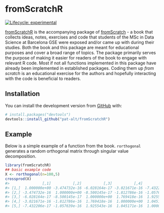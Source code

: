 
<!-- README.md is generated from README.Rmd. Please edit that file -->

# fromScratchR

<!-- badges: start -->

[![Lifecycle:
experimental](https://img.shields.io/badge/lifecycle-experimental-orange.svg)](https://www.tidyverse.org/lifecycle/#experimental)
<!-- badges: end -->

[fromScratchR](https://github.com/pat-alt/fromScratchR) is the
accompanying package of
[fromScratch](https://github.com/pat-alt/fromScratch) - a book that
collects ideas, notes, exercises and code that students of the MSc in
Data Science at Barcelona GSE were exposed and/or came up with during
their studies. Both the book and this package are meant for educational
purposes and cover a broad range of topics. The package primarily serves
the purpose of making it easier for readers of the book to engage with
relevant R code. Most if not all functions implemented in this package
have already been implemented in established packages. Coding them up
*from scratch* is an educational exercise for the authors and hopefully
interacting with the code is beneficial to readers.

## Installation

You can install the development version from
[GitHub](https://github.com/) with:

``` r
# install.packages("devtools")
devtools::install_github("pat-alt/fromScratchR")
```

## Example

Below is a simple example of a function from the book. `rorthogonal`
generates a random orthogonal matrix through singular value
decomposition.

``` r
library(fromScratchR)
## basic example code
X <- rorthogonal(n=100,5)
crossprod(X)
#>               [,1]          [,2]          [,3]          [,4]          [,5]
#> [1,]  1.000000e+00 -3.474732e-16 -6.028164e-17 -3.021671e-16 -7.432206e-17
#> [2,] -3.474732e-16  1.000000e+00 -8.500145e-17 -1.812786e-16 -1.057639e-16
#> [3,] -6.028164e-17 -8.500145e-17  1.000000e+00  1.769418e-16  1.925543e-16
#> [4,] -3.021671e-16 -1.812786e-16  1.769418e-16  1.000000e+00  1.045171e-16
#> [5,] -7.432206e-17 -1.057639e-16  1.925543e-16  1.045171e-16  1.000000e+00
```
